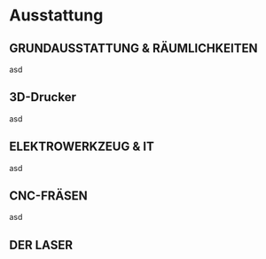 # Ausstattung  

## GRUNDAUSSTATTUNG & RÄUMLICHKEITEN
asd

## 3D-Drucker  
asd

## ELEKTROWERKZEUG & IT  
asd

## CNC-FRÄSEN  
asd

## DER LASER  